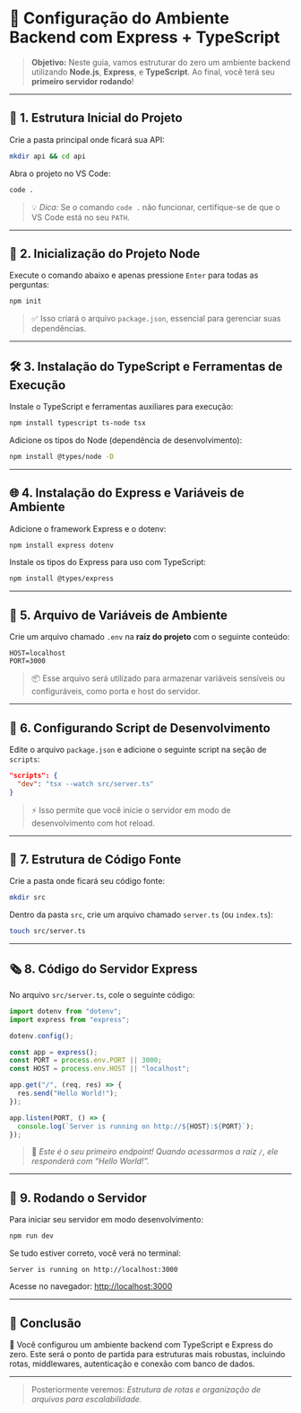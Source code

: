 # 🚀 Configuração do Ambiente Backend com Express + TypeScript

> **Objetivo:** Neste guia, vamos estruturar do zero um ambiente backend utilizando **Node.js**, **Express**, e **TypeScript**. Ao final, você terá seu **primeiro servidor rodando**!

---

## 📁 1. Estrutura Inicial do Projeto

Crie a pasta principal onde ficará sua API:

```bash
mkdir api && cd api
```

Abra o projeto no VS Code:

```bash
code .
```

> 💡 _Dica:_ Se o comando `code .` não funcionar, certifique-se de que o VS Code está no seu `PATH`.

---

## 🧱 2. Inicialização do Projeto Node

Execute o comando abaixo e apenas pressione `Enter` para todas as perguntas:

```bash
npm init
```

> ✅ Isso criará o arquivo `package.json`, essencial para gerenciar suas dependências.

---

## 🛠️ 3. Instalação do TypeScript e Ferramentas de Execução

Instale o TypeScript e ferramentas auxiliares para execução:

```bash
npm install typescript ts-node tsx
```

Adicione os tipos do Node (dependência de desenvolvimento):

```bash
npm install @types/node -D
```

---

## 🌐 4. Instalação do Express e Variáveis de Ambiente

Adicione o framework Express e o dotenv:

```bash
npm install express dotenv
```

Instale os tipos do Express para uso com TypeScript:

```bash
npm install @types/express
```

---

## 🧪 5. Arquivo de Variáveis de Ambiente

Crie um arquivo chamado `.env` na **raiz do projeto** com o seguinte conteúdo:

```env
HOST=localhost
PORT=3000
```

> 📦 Esse arquivo será utilizado para armazenar variáveis sensíveis ou configuráveis, como porta e host do servidor.

---

## 🔢 6. Configurando Script de Desenvolvimento

Edite o arquivo `package.json` e adicione o seguinte script na seção de `scripts`:

```json
"scripts": {
  "dev": "tsx --watch src/server.ts"
}
```

> ⚡ Isso permite que você inicie o servidor em modo de desenvolvimento com hot reload.

---

## 🧬 7. Estrutura de Código Fonte

Crie a pasta onde ficará seu código fonte:

```bash
mkdir src
```

Dentro da pasta `src`, crie um arquivo chamado `server.ts` (ou `index.ts`):

```bash
touch src/server.ts
```

---

## 🗞 8. Código do Servidor Express

No arquivo `src/server.ts`, cole o seguinte código:

```ts
import dotenv from "dotenv";
import express from "express";

dotenv.config();

const app = express();
const PORT = process.env.PORT || 3000;
const HOST = process.env.HOST || "localhost";

app.get("/", (req, res) => {
  res.send("Hello World!");
});

app.listen(PORT, () => {
  console.log(`Server is running on http://${HOST}:${PORT}`);
});
```

> 📌 _Este é o seu primeiro endpoint! Quando acessarmos a raiz `/`, ele responderá com “Hello World!”._

---

## 🔧 9. Rodando o Servidor

Para iniciar seu servidor em modo desenvolvimento:

```bash
npm run dev
```

Se tudo estiver correto, você verá no terminal:

```
Server is running on http://localhost:3000
```

Acesse no navegador: [http://localhost:3000](http://localhost:3000)

---

## 📌 Conclusão

🎉 Você configurou um ambiente backend com TypeScript e Express do zero. Este será o ponto de partida para estruturas mais robustas, incluindo rotas, middlewares, autenticação e conexão com banco de dados.

---

> Posteriormente veremos: _Estrutura de rotas e organização de arquivos para escalabilidade._
